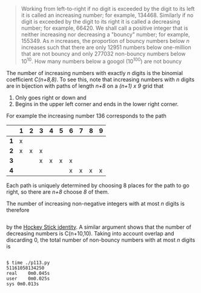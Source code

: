 >Working from left-to-right if no digit is exceeded by the digit to its left it is called an increasing number; for example, 134468.
>Similarly if no digit is exceeded by the digit to its right it is called a decreasing number; for example, 66420.
>We shall call a positive integer that is neither increasing nor decreasing a "bouncy" number; for example, 155349.
>As _n_ increases, the proportion of bouncy numbers below _n_ increases such that there are only 12951 numbers below one-million that are not bouncy and only 277032 non-bouncy numbers below 10<sup>10</sup>.
>How many numbers below a googol (10<sup>100</sup>) are not bouncy

The number of increasing numbers with exactly _n_ digits is the binomial coefficient _C(n+8,8)_. To see this, note that increasing numbers with _n_ digits are in bijection with paths of length _n+8_ on a _(n+1) x 9_ grid that

 1. Only goes right or down and
 2. Begins in the upper left corner and ends in the lower right corner.

For example the increasing number 136 corresponds to the path 

|| 1 | 2 | 3 | 4| 5 | 6 | 7 | 8| 9
|--|-- |-- |-- |--|-- |--|--|--|--|
 |**1**| x| |  |  |  |  |  |  |
|**2**| x | x | x |  |
|**3**|  |    | x | x | x | x | 
| **4**|  | 	|   |   |   | x | x | x |x

Each path is uniquely determined by choosing 8 places for the path to go right, so there are _n+8_ choose _8_ of them.

The number of increasing non-negative integers with at most _n_ digits is therefore 

<math> C(8,8) + C(9,8) + ... + C(n+8,8) = C(n+9,9)</math>

by the [Hockey Stick identity](https://en.wikipedia.org/wiki/Hockey-stick_identity). A similar argument shows that the number of decreasing numbers is C(n+10,10).  Taking into account overlap and discarding 0, the total number of non-bouncy numbers with at most _n_ digits is 

<math>C(n+9,9) + C(n+10,10) - 10n - 2.<math>

    $ time ./p113.py 
	51161058134250
	real	0m0.045s
	user	0m0.025s
	sys	0m0.013s


